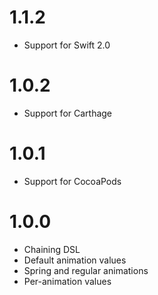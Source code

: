 # 1.1.2

- Support for Swift 2.0

# 1.0.2

- Support for Carthage

# 1.0.1

- Support for CocoaPods

# 1.0.0

- Chaining DSL
- Default animation values
- Spring and regular animations
- Per-animation values
